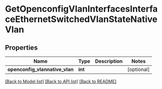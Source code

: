 # GetOpenconfigVlanInterfacesInterfaceEthernetSwitchedVlanStateNativeVlan

## Properties
Name | Type | Description | Notes
------------ | ------------- | ------------- | -------------
**openconfig_vlannative_vlan** | **int** |  | [optional] 

[[Back to Model list]](../README.md#documentation-for-models) [[Back to API list]](../README.md#documentation-for-api-endpoints) [[Back to README]](../README.md)


